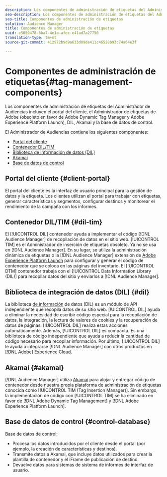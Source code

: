 ```yaml
---
description: Los componentes de administración de etiquetas del Administrador de Audiencias incluyen el portal del cliente, el Administrador de etiquetas de Adobe (obsoleto en favor de Adobe Dynamic Tag Manager y Adobe Experience Platform Launch), DIL, Akamai y la base de datos de control.
seo-description: Los componentes de administración de etiquetas del Administrador de Audiencias incluyen el portal del cliente, el Administrador de etiquetas de Adobe (obsoleto en favor de Adobe Dynamic Tag Manager y Adobe Experience Platform Launch), DIL, Akamai y la base de datos de control.
seo-title: Componentes de administración de etiquetas
solution: Audience Manager
title: Componentes de administración de etiquetas
uuid: e5059478-6ba7-4e1a-afec-e41ad7a27750
translation-type: tm+mt
source-git-commit: 412972b9d9a633d09de411c46528b93c74a64e3f

---
```



# Componentes de administración de etiquetas{#tag-management-components}

Los componentes de administración de etiquetas del Administrador de Audiencias incluyen el portal del cliente, el Administrador de etiquetas de Adobe (obsoleto en favor de Adobe Dynamic Tag Manager y Adobe Experience Platform Launch), DIL, Akamai y la base de datos de control.

<!-- 

c_comptag.xml

 -->

El Administrador de Audiencias contiene los siguientes componentes:

* [Portal del cliente](../../reference/system-components/components-tag-management.md#client-portal)
* [Contenedor DIL/TIM](../../reference/system-components/components-tag-management.md#dil-tim)
* [Biblioteca de información de datos (DIL)](../../reference/system-components/components-tag-management.md#dil)
* [Akamai](../../reference/system-components/components-tag-management.md#akamai)
* [Base de datos de control](../../reference/system-components/components-tag-management.md#control-database)

## Portal del cliente {#client-portal}

El portal del cliente es la interfaz de usuario principal para la gestión de datos y la etiqueta. Los clientes utilizan el portal para trabajar con etiquetas, generar características y segmentos, configurar destinos y monitorear el rendimiento de la campaña con los informes.

## Contenedor DIL/TIM {#dil-tim}

El [!UICONTROL DIL] contenedor ayuda a implementar el código [!DNL Audience Manager] de recopilación de datos en el sitio web. [!UICONTROL TIM] es el Administrador de inserción de etiquetas obsoleto. Ya no se usa en [!DNL Audience Manager]. En su lugar, se utiliza la administración [](https://docs.adobe.com/content/help/en/dtm/using/dtm-home.html) dinámica de etiquetas o la [!DNL Audience Manager] extensión de [Adobe Experience Platform Launch](https://docs.adobelaunch.com/extension-reference/web/adobe-audience-manager-extension) para configurar y generar el código de contenedor que se coloca en las páginas del inventario. El [!UICONTROL DTM] contenedor trabaja con el [!UICONTROL Data Information Library (DIL)] para recopilar datos del sitio y enviarlos a [!DNL Audience Manager].

## Biblioteca de integración de datos (DIL) {#dil}

La biblioteca [de información](../../dil/dil-overview.md) de datos (DIL) es un módulo de API independiente que recopila datos de su sitio web. [!UICONTROL DIL] ayuda a eliminar la necesidad de escribir código especial para la recopilación de datos, la integración, la lectura de valores de cookies y la recuperación de datos de páginas. [!UICONTROL DIL] realiza estas acciones automáticamente. Además, [!UICONTROL DIL] es compacta. Es una biblioteca de código independiente que ayuda a reducir la cantidad de código necesario para recopilar información. Por último, [!UICONTROL DIL] le ayuda a integrarse [!DNL Audience Manager] con otros productos en [!DNL Adobe] Experience Cloud.

## Akamai {#akamai}

[!DNL Audience Manager] utiliza [Akamai](https://www.akamai.com/html/about/index.html) para alojar y entregar código de contenedor desde nuestra propia plataforma de administración de etiquetas conocida como [!UICONTROL TIM (Tag Insertion Manager)]. Sin embargo, la implementación de código con [!UICONTROL TIM] se ha eliminado en favor de [!DNL Adobe Dynamic Tag Management] y [!DNL Adobe Experience Platform Launch].

## Base de datos de control {#control-database}

Base de datos de control:

* Procesa los datos introducidos por el cliente desde el portal (por ejemplo, la creación de características y destinos).
* Transmite datos a Akamai, que incluye datos utilizados para crear la plantilla de contenedor y el iFrame de publicación de destino.
* Devuelve datos para sistemas de sistema de informes de interfaz de usuario.

